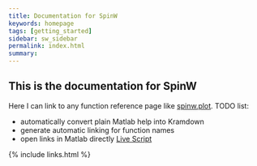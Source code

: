 ```yaml
---
title: Documentation for SpinW
keywords: homepage
tags: [getting_started]
sidebar: sw_sidebar
permalink: index.html
summary:
---
```


## This is the documentation for SpinW

Here I can link to any function reference page like [spinw.plot](/spinw_plot.html).
TODO list:

- automatically convert plain Matlab help into Kramdown
- generate automatic linking for function names
- open links in Matlab directly [Live Script](matlab:matlab.desktop.editor.newDocument(sprintf('sin(1)\ncos(1)'));)

{% include links.html %}
